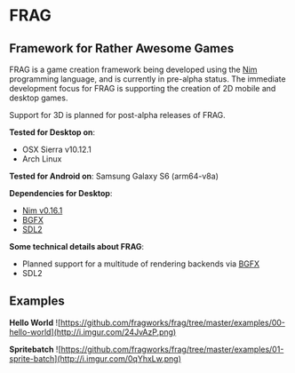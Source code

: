 **FRAG**
=======

Framework for Rather Awesome Games
----------------------------------

FRAG is a game creation framework being developed using the [Nim](https://nim-lang.org/) programming language, and is currently in pre-alpha status.
The immediate development focus for FRAG is supporting the creation of 2D mobile and desktop games.

Support for 3D is planned for post-alpha releases of FRAG.

**Tested for Desktop on**:
- OSX Sierra v10.12.1
- Arch Linux

**Tested for Android on**:
Samsung Galaxy S6 (arm64-v8a)

**Dependencies for Desktop**:
- [Nim v0.16.1](https://github.com/nim-lang/Nim)
- [BGFX](https://github.com/bkaradzic/bgfx)
- [SDL2](https://www.libsdl.org/download-2.0.php)

**Some technical details about FRAG**:

 - Planned support for a multitude of rendering backends via [BGFX](https://github.com/bkaradzic/bgfx)
 - SDL2

Examples
-------

**Hello World**
![https://github.com/fragworks/frag/tree/master/examples/00-hello-world](http://i.imgur.com/24JvAzP.png)

**Spritebatch**
![https://github.com/fragworks/frag/tree/master/examples/01-sprite-batch](http://i.imgur.com/0qYhxLw.png)
